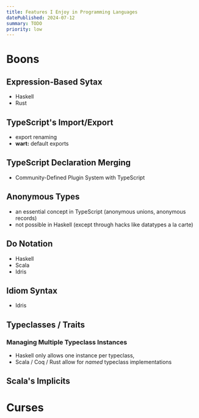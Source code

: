 ```yaml
---
title: Features I Enjoy in Programming Languages
datePublished: 2024-07-12
summary: TODO
priority: low
---
```


# Boons

## Expression-Based Sytax

* Haskell
* Rust

## TypeScript's Import/Export

* export renaming
* **wart:** default exports

## TypeScript Declaration Merging

* Community-Defined Plugin System with TypeScript

## Anonymous Types

* an essential concept in TypeScript (anonymous unions, anonymous records)
* not possible in Haskell (except through hacks like datatypes a la carte)

## Do Notation

* Haskell
* Scala
* Idris

## Idiom Syntax

* Idris

## Typeclasses / Traits

### Managing Multiple Typeclass Instances

* Haskell only allows one instance per typeclass,
* Scala / Coq / Rust allow for _named_ typeclass implementations

## Scala's Implicits

# Curses